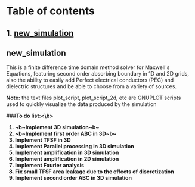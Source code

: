 # Table of contents

## 1. [new_simulation](#new_simulation)

## new_simulation <a name = "new_simulation"></a>
This is a finite difference time domain method solver for Maxwell's Equations, featuring second order absorbing boundary
in 1D and 2D grids, also the ability to easily add Perfect electrical conductors (PEC) and dielectric structures and 
be able to choose from a variety of sources.

<b>Note:</b> the text files plot_script, plot_script_2d, etc are GNUPLOT scripts used to quickly visualize the data
produced by the simulation

###<b>To do list:<\b>

1. ~b~Implement 3D simulation~b~
2. ~b~Implement first order ABC in 3D~b~
3. Implement TFSF in 3D
4. Implement Parallel processing in 3D simulation
5. Implement amplification in 3D simulation
6. Implement amplification in 2D simulation
7. Implement Fourier analysis
8. Fix small TFSF area leakage due to the effects of discretization
9. Implement second order ABC in 3D simulation